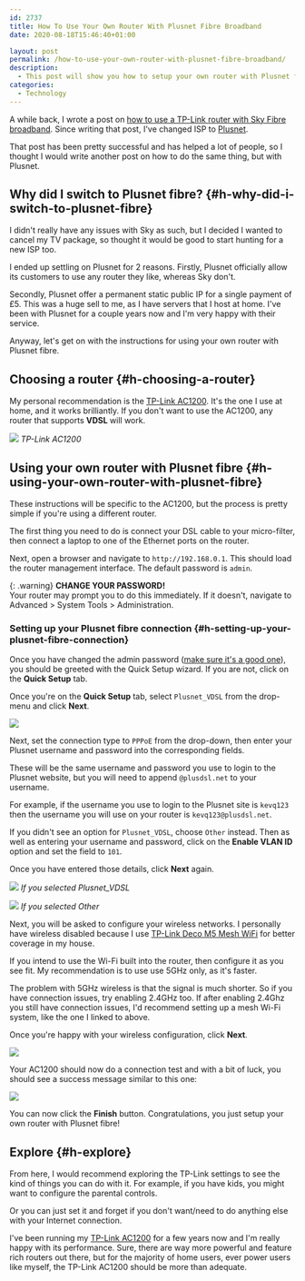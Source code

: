 ```yaml
---
id: 2737
title: How To Use Your Own Router With Plusnet Fibre Broadband
date: 2020-08-18T15:46:40+01:00

layout: post
permalink: /how-to-use-your-own-router-with-plusnet-fibre-broadband/
description:
  - This post will show you how to setup your own router with Plusnet fibre optic broadband. Using your own router with Plusnet fibre has many...
categories:
  - Technology
---
```

A while back, I wrote a post on <a href="/how-to-use-a-tp-link-router-with-sky-fibre-optic/" target="_blank" rel="noreferrer noopener">how to use a TP-Link router with Sky Fibre broadband</a>. Since writing that post, I've changed ISP to <a href="https://www.plus.net/refer.php?strReferralsUid=848a47f7ba0af4671cc8235d6c52a129a5b4e13c091b1961608c8b8eff20ddc0" target="_blank" rel="noreferrer noopener">Plusnet</a>.

That post has been pretty successful and has helped a lot of people, so I thought I would write another post on how to do the same thing, but with Plusnet.

## Why did I switch to Plusnet fibre? {#h-why-did-i-switch-to-plusnet-fibre}

I didn't really have any issues with Sky as such, but I decided I wanted to cancel my TV package, so thought it would be good to start hunting for a new ISP too.

I ended up settling on Plusnet for 2 reasons. Firstly, Plusnet officially allow its customers to use any router they like, whereas Sky don't.

Secondly, Plusnet offer a permanent static public IP for a single payment of £5. This was a huge sell to me, as I have servers that I host at home. I've been with Plusnet for a couple years now and I'm very happy with their service.

Anyway, let's get on with the instructions for using your own router with Plusnet fibre.

## Choosing a router {#h-choosing-a-router}

My personal recommendation is the <a href="https://amzn.to/3t2op9U" target="_blank" rel="noreferrer noopener">TP-Link AC1200</a>. It's the one I use at home, and it works brilliantly. If you don't want to use the AC1200, any router that supports **VDSL** will work.

![](/assets/images/tp-link-ac1200.jpg)
*TP-Link AC1200*

## Using your own router with Plusnet fibre {#h-using-your-own-router-with-plusnet-fibre}

These instructions will be specific to the AC1200, but the process is pretty simple if you're using a different router.

The first thing you need to do is connect your DSL cable to your micro-filter, then connect a laptop to one of the Ethernet ports on the router.

Next, open a browser and navigate to `http://192.168.0.1`. This should load the router management interface. The default password is `admin`.

{: .warning}
  <strong>CHANGE YOUR PASSWORD!</strong><br />Your router may prompt you to do this immediately. If it doesn't, navigate to Advanced > System Tools > Administration.


### Setting up your Plusnet fibre connection {#h-setting-up-your-plusnet-fibre-connection}

Once you have changed the admin password (<a href="/why-your-password-is-probably-crap/" target="_blank" rel="noreferrer noopener">make sure it's a good one</a>), you should be greeted with the Quick Setup wizard. If you are not, click on the **Quick Setup** tab.

Once you're on the **Quick Setup** tab, select `Plusnet_VDSL` from the drop-menu and click **Next**.

![](/assets/images/tp-link-quick-setup01.jpg)

Next, set the connection type to `PPPoE` from the drop-down, then enter your Plusnet username and password into the corresponding fields.

These will be the same username and password you use to login to the Plusnet website, but you will need to append `@plusdsl.net` to your username.

For example, if the username you use to login to the Plusnet site is `kevq123` then the username you will use on your router is `kevq123@plusdsl.net`.

If you didn't see an option for `Plusnet_VDSL`, choose `Other` instead. Then as well as entering your username and password, click on the **Enable VLAN ID** option and set the field to `101`.

Once you have entered those details, click **Next** again.

![](/assets/images/tp-link-quick-setup02.jpg)
*If you selected Plusnet_VDSL*

![](/assets/images/tp-link-quick-setup02a.jpg)
*If you selected Other*

Next, you will be asked to configure your wireless networks. I personally have wireless disabled because I use <a href="https://amzn.to/3hXkNBA" target="_blank" rel="noreferrer noopener">TP-Link Deco M5 Mesh WiFi</a> for better coverage in my house.

If you intend to use the Wi-Fi built into the router, then configure it as you see fit. My recommendation is to use use 5GHz only, as it's faster.

The problem with 5GHz wireless is that the signal is much shorter. So if you have connection issues, try enabling 2.4GHz too. If after enabling 2.4Ghz you still have connection issues, I'd recommend setting up a mesh Wi-Fi system, like the one I linked to above.

Once you're happy with your wireless configuration, click **Next**.

![](/assets/images/tp-link-quick-setup03.jpg) 

Your AC1200 should now do a connection test and with a bit of luck, you should see a success message similar to this one:

![](/assets/images/tp-link-quick-setup04.jpg)

You can now click the **Finish** button. Congratulations, you just setup your own router with Plusnet fibre!

## Explore {#h-explore}

From here, I would recommend exploring the TP-Link settings to see the kind of things you can do with it. For example, if you have kids, you might want to configure the parental controls.

Or you can just set it and forget if you don't want/need to do anything else with your Internet connection.

I've been running my <a href="https://amzn.to/3t2op9U" target="_blank" rel="noreferrer noopener">TP-Link AC1200</a> for a few years now and I'm really happy with its performance. Sure, there are way more powerful and feature rich routers out there, but for the majority of home users, ever power users like myself, the TP-Link AC1200 should be more than adequate.
